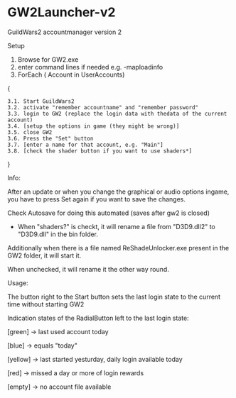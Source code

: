 # GW2Launcher-v2

GuildWars2 accountmanager version 2

Setup



1. Browse for GW2.exe
2. enter command lines if needed e.g. -maploadinfo
3. ForEach ( Account in UserAccounts)

{

    3.1. Start GuildWars2
    3.2. activate "remember accountname" and "remember password"
    3.3. login to GW2 (replace the login data with thedata of the current account)
    3.4. [setup the options in game (they might be wrong)]
    3.5. close GW2
    3.6. Press the "Set" button
    3.7. [enter a name for that account, e.g. "Main"]
    3.8. [check the shader button if you want to use shaders*]
}



Info:

After an update or when you change the graphical or audio options ingame, you have to press Set again if you want to save the changes.

Check Autosave for doing this automated (saves after gw2 is closed)



* When "shaders?" is checkt, it will rename a file from "D3D9.dll2" to "D3D9.dll" in the bin folder.

Additionally when there is a file named ReShadeUnlocker.exe present in the GW2 folder, it will start it.

When unchecked, it will rename it the other way round.



Usage:

The button right to the Start button sets the last login state to the current time without starting GW2

Indication states of the RadialButton left to the last login state:

[green]    -> last used account today

[blue]     -> equals "today"

[yellow]   -> last started yesturday, daily login available today

[red]      -> missed a day or more of login rewards

[empty]    -> no account file available
